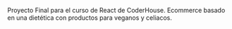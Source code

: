 Proyecto Final para el curso de React de CoderHouse.
Ecommerce basado en una  dietética con productos para veganos y celiacos.


